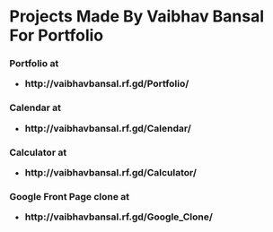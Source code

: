<h1>Projects Made By Vaibhav Bansal For Portfolio</h1>
<h3>
  Portfolio at
  <ul>
    <li>
      http://vaibhavbansal.rf.gd/Portfolio/
    </li>
  </ul>
</h3>
<h3>
  Calendar at
  <ul>
    <li>
      http://vaibhavbansal.rf.gd/Calendar/
    </li>
  </ul>
</h3>
<h3>
  Calculator at
  <ul>
    <li>
      http://vaibhavbansal.rf.gd/Calculator/
    </li>
  </ul>
</h3>
<h3>
  Google Front Page clone at
  <ul>
    <li>
      http://vaibhavbansal.rf.gd/Google_Clone/
    </li>
  </ul>
</h3>
